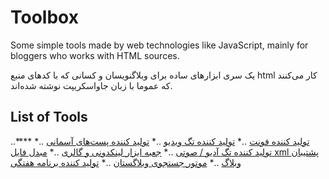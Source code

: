 # Toolbox
Some simple tools made by web technologies like JavaScript, mainly for bloggers who works with HTML sources.

یک سری ابزارهای ساده برای وبلاگنویسان و کسانی که با کدهای منبع html کار می‌کنند که عموما با زبان جاواسکریپت نوشته شده‌اند.

## List of Tools

..**** [تولید کننده فونت](https://asemanam-blog.github.io/Toolbox/font-generator/)
..* [تولید کننده تگ ویدیو](https://asemanam-blog.github.io/Toolbox/video-tag-generator/)
..* [تولید کننده پست‌های آسمانی](https://asemanam-blog.github.io/Toolbox/asemany-generator/)
..* [تولید کننده تگ آدیو / صوتی](https://asemanam-blog.github.io/Toolbox/audio-tag-generator/)
..* [جعبه ابزار لینکدونی و گالری](https://asemanam-blog.github.io/Toolbox/linkdooni/)
..* [مبدل فایل xml پشتیبان وبلاگ](https://asemanam-blog.github.io/Toolbox/backuper/)
..* [موتور جستجوی وبلاگستان](https://asemanam-blog.github.io/Toolbox/search-engine/)
..* [تولید کننده برنامه هفتگی](https://asemanam-blog.github.io/Toolbox/week-scheduler/)
